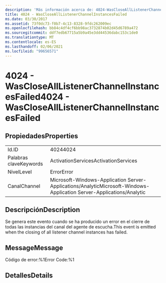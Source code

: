 ```yaml
---
description: 'Más información acerca de: 4024-WasCloseAllListenerChannelInstancesFailed'
title: 4024 - WasCloseAllListenerChannelInstancesFailed
ms.date: 03/30/2017
ms.assetid: 73f0dc73-f0b7-4c13-8328-9fdc262009ec
ms.openlocfilehash: bb84c4df4cf6bb98ac3732874b02d45d6789a472
ms.sourcegitcommit: ddf7edb67715a5b9a45e3dd44536dabc153c1de0
ms.translationtype: MT
ms.contentlocale: es-ES
ms.lasthandoff: 02/06/2021
ms.locfileid: "99656571"
---
```

# <a name="4024---wasclosealllistenerchannelinstancesfailed"></a><span data-ttu-id="7a786-103">4024 - WasCloseAllListenerChannelInstancesFailed</span><span class="sxs-lookup"><span data-stu-id="7a786-103">4024 - WasCloseAllListenerChannelInstancesFailed</span></span>

## <a name="properties"></a><span data-ttu-id="7a786-104">Propiedades</span><span class="sxs-lookup"><span data-stu-id="7a786-104">Properties</span></span>  
  
|||  
|-|-|  
|<span data-ttu-id="7a786-105">Id.</span><span class="sxs-lookup"><span data-stu-id="7a786-105">ID</span></span>|<span data-ttu-id="7a786-106">4024</span><span class="sxs-lookup"><span data-stu-id="7a786-106">4024</span></span>|  
|<span data-ttu-id="7a786-107">Palabras clave</span><span class="sxs-lookup"><span data-stu-id="7a786-107">Keywords</span></span>|<span data-ttu-id="7a786-108">ActivationServices</span><span class="sxs-lookup"><span data-stu-id="7a786-108">ActivationServices</span></span>|  
|<span data-ttu-id="7a786-109">Nivel</span><span class="sxs-lookup"><span data-stu-id="7a786-109">Level</span></span>|<span data-ttu-id="7a786-110">Error</span><span class="sxs-lookup"><span data-stu-id="7a786-110">Error</span></span>|  
|<span data-ttu-id="7a786-111">Canal</span><span class="sxs-lookup"><span data-stu-id="7a786-111">Channel</span></span>|<span data-ttu-id="7a786-112">Microsoft-Windows-Application Server-Applications/Analytic</span><span class="sxs-lookup"><span data-stu-id="7a786-112">Microsoft-Windows-Application Server-Applications/Analytic</span></span>|  
  
## <a name="description"></a><span data-ttu-id="7a786-113">Descripción</span><span class="sxs-lookup"><span data-stu-id="7a786-113">Description</span></span>  

 <span data-ttu-id="7a786-114">Se genera este evento cuando se ha producido un error en el cierre de todas las instancias del canal del agente de escucha.</span><span class="sxs-lookup"><span data-stu-id="7a786-114">This event is emitted when the closing of all listener channel instances has failed.</span></span>  
  
## <a name="message"></a><span data-ttu-id="7a786-115">Message</span><span class="sxs-lookup"><span data-stu-id="7a786-115">Message</span></span>  

 <span data-ttu-id="7a786-116">Código de error:%1</span><span class="sxs-lookup"><span data-stu-id="7a786-116">Error Code:%1</span></span>  
  
## <a name="details"></a><span data-ttu-id="7a786-117">Detalles</span><span class="sxs-lookup"><span data-stu-id="7a786-117">Details</span></span>
